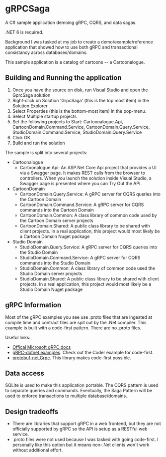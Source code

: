 # gRPCSaga
A C# sample application demoing gRPC, CQRS, and data sagas.

.NET 6 is required.

Background
I was tasked at my job to create a demo/example/reference application that showed how to use both gRPC and transactional consistancy across databases/domains.

This sample application is a catalog of cartoons -- a Cartoonalogue.

## Building and Running the application
1. Once you have the source on disk, run Visual Studio and open the GprcSaga solution
2. Right-click on Solution 'GrpcSaga' (this is the top most item) in the Solution Explorer. 
3. Select Properties (this is the bottom-most item) in the pop-menu.
4. Select Multiple startup projects
5. Set the following projects to Start: Cartoonalogue.Api, CartoonDomain.Command.Service, CartoonDomain.Query.Service, StudioDomain.Command.Service, StudioDomain.Query.Service
6. Click OK
7. Build and run the solution

The sample is split into several projects:
- Cartoonalogue
  - Cartoonalogue.Api: An ASP.Net Core Api project that provides a UI via a Swagger page. It makes REST calls from the browser to controllers. When you launch the solution inside Visual Studio, a Swagger page is presented where you can Try Out the API.
- CartoonDomain
  - CartoonDomain.Query.Service: A gRPC server for CQRS queries into the Cartoon Domain
  - CartoonDomain.Command.Service: A gRPC server for CQRS commands into the Cartoon Domain
  - CartoonDomain.Common: A class library of common code used by the Cartoon Domain server projects
  - CartoonDomain.Shared: A public class library to be shared with client projects. In a real application, this project would most likely be a Cartoon Domain Nuget package
- Studio Domain
  - StudioDomain.Query.Service: A gRPC server for CQRS queries into the Studio Domain
  - StudioDomain.Command.Service: A gRPC server for CQRS commands into the Studio Domain
  - StudioDomain.Common: A class library of common code used the Studio Domain server projects
  - StudioDomain.Shared: A public class library to be shared with client projects. In a real application, this project would most likely be a Studio Domain Nuget package

## gRPC Information
Most of the gRPC examples you see use .proto files that are ingested at compile time and contract files are spit out by the .Net compiler. This example is built with a code-first pattern. There are no .proto files.

Useful links:
- [Offical Microsoft gRPC docs](https://docs.microsoft.com/en-us/aspnet/core/tutorials/grpc/grpc-start?view=aspnetcore-6.0&tabs=visual-studio)
- [gRPC-dotnet examples](https://github.com/grpc/grpc-dotnet/tree/master/examplesg). Check out the Coder example for code-first.
- [protobuf-net.Grpc](https://protobuf-net.github.io/protobuf-net.Grpc/gettingstarted). This library makes code-first possible.

## Data access
SQLite is used to make this application portable. The CQRS pattern is used to separate queries and commands. Eventually, the Saga Pattern will be used to enforce transactions to multiple database/domains.

## Design tradeoffs
- There are libraries that support gRPC in a web frontend, but they are not officially supported by gRPC so the API is setup as a RESTful web service.
- .proto files were not used because I was tasked with going code-first. I personally like this option but it means non-.Net clients won't work without additional effort.